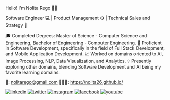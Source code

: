 Hello! I'm Nolita Rego 👩🏻

Software Engineer 💻 | Product Management ⚙️ | Technical Sales and Strategy 📝

🎓 Completed Degrees: Master of Science - Computer Science and Engineering, Bachelor of Engineering - Computer Engineering.
📲 Proficient in Software Development, specifically in the field of Full Stack Development, and Mobile Application Development.
📈 Worked on domains oriented to AI, Image Processing, NLP, Data Visualization, and Analytics.
💡 Presently exploring other domains, blending Software Development and AI being my favorite learning domains.

📩: nolitarego@gmail.com
👩🏻‍💻: https://nolita26.github.io/

[1]: https://www.linkedin.com/in/nolitarego/
[2]: https://twitter.com/nolitarego
[3]: https://www.instagram.com/nolitarego/
[4]: https://www.facebook.com/nolita.rego.26
[5]: https://www.youtube.com/@TheRegoSisters

 [![linkedin](https://img.icons8.com/fluent/48/000000/linkedin.png)][1]
 [![twitter](https://img.icons8.com/fluent/48/000000/twitter.png)][2]
 [![instagram](https://img.icons8.com/fluent/48/000000/instagram-new.png)][3]
 [![facebook](https://img.icons8.com/fluent/48/000000/facebook-new.png)][4]
 [![youtube](https://img.icons8.com/fluent/48/000000/youtube.png)][5]
